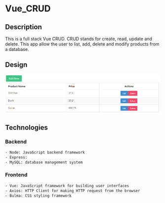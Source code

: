 # Vue_CRUD

## Description
This is a full stack Vue CRUD. CRUD stands for create, read, update and delete.
This app allow the user to list, add, delete and modify products from a database.

## Design
![Design](frontend/assets/design.png)

## Technologies
### Backend
    - Node: JavaScript backend framework
    - Express:
    - MySQL: database management system
### Frontend
    - Vue: JavaScript framework for building user interfaces
    - Axios: HTTP Client for making HTTP request from the browser
    - Bulma: CSS styling framework


